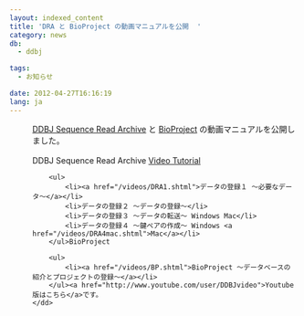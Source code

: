 ```yaml
---
layout: indexed_content
title: 'DRA と BioProject の動画マニュアルを公開  '
category: news
db:
  - ddbj

tags:
  - お知らせ

date: 2012-04-27T16:16:19
lang: ja
---
```


<dl>
    <dd><a href="/dra/index.html">DDBJ Sequence Read Archive</a> と <a href="/bioproject/index.html">BioProject</a> の動画マニュアルを公開しました。<br><br>DDBJ Sequence Read Archive <a href="/dra/video.html">Video Tutorial</a>

        <ul>
            <li><a href="/videos/DRA1.shtml">データの登録１ ～必要なデータ～</a></li>
            <li>データの登録２ ～データの登録～</li>
            <li>データの登録３ ～データの転送～ Windows Mac</li>
            <li>データの登録４ ～鍵ペアの作成～ Windows <a href="/videos/DRA4mac.shtml">Mac</a></li>
        </ul>BioProject

        <ul>
            <li><a href="/videos/BP.shtml">BioProject ～データベースの紹介とプロジェクトの登録～</a></li>
        </ul><a href="http://www.youtube.com/user/DDBJvideo">Youtube 版はこちら</a>です。
    </dd>
</dl>
